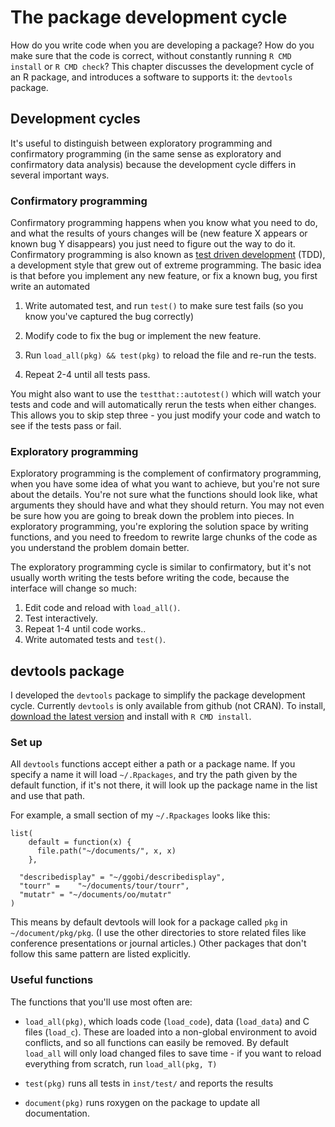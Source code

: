 # The package development cycle

How do you write code when you are developing a package? How do you make sure that the code is correct, without constantly running `R CMD install` or `R CMD check`? This chapter discusses the development cycle of an R package, and introduces a software to supports it: the `devtools` package.

## Development cycles

It's useful to distinguish between exploratory programming and confirmatory programming (in the same sense as exploratory and confirmatory data analysis) because the development cycle differs in several important ways.

### Confirmatory programming

Confirmatory programming happens when you know what you need to do, and what the results of yours changes will be (new feature X appears or known bug Y disappears) you just need to figure out the way to do it. Confirmatory programming is also known as [test driven development][tdd] (TDD), a development style that grew out of extreme programming. The basic idea is that before you implement any new feature, or fix a known bug, you first write an automated

1. Write automated test, and run `test()` to make sure test fails (so you know
   you've captured the bug correctly)

2. Modify code to fix the bug or implement the new feature.

3. Run `load_all(pkg) && test(pkg)` to reload the file and re-run the tests.

4. Repeat 2-4 until all tests pass.

You might also want to use the `testthat::autotest()` which will watch your tests and code and will automatically rerun the tests when either changes. This allows you to skip step three - you just modify your code and watch to see if the tests pass or fail.

### Exploratory programming

Exploratory programming is the complement of confirmatory programming, when you have some idea of what you want to achieve, but you're not sure about the details. You're not sure what the functions should look like, what arguments they should have and what they should return. You may not even be sure how you are going to break down the problem into pieces. In exploratory programming, you're exploring the solution space by writing functions, and you need to freedom to rewrite large chunks of the code as you understand the problem domain better.

The exploratory programming cycle is similar to confirmatory, but it's not usually worth writing the tests before writing the code, because the interface will change so much:

1. Edit code and reload with `load_all()`.
2. Test interactively.
3. Repeat 1-4 until code works..
4. Write automated tests and `test()`.

## devtools package

I developed the `devtools` package to simplify the package development cycle. Currently `devtools` is only available from github (not CRAN). To install, [download the latest version][devtools-down] and install with `R CMD install`.

### Set up

All `devtools` functions accept either a path or a package name. If you specify a name it will load `~/.Rpackages`, and try the path given by the default function, if it's not there, it will look up the package name in the list and use that path.  

For example, a small section of my `~/.Rpackages` looks like this:

    list(
        default = function(x) {
          file.path("~/documents/", x, x)
        }, 

      "describedisplay" = "~/ggobi/describedisplay",
      "tourr" =    "~/documents/tour/tourr", 
      "mutatr" = "~/documents/oo/mutatr"
    )

This means by default devtools will look for a package called `pkg` in `~/document/pkg/pkg`. (I use the other directories to store related files like conference presentations or journal articles.) Other packages that don't follow this same pattern are listed explicitly.

### Useful functions

The functions that you'll use most often are:

* `load_all(pkg)`, which loads code (`load_code`), data (`load_data`) and C
  files (`load_c`). These are loaded into a non-global environment to avoid
  conflicts, and so all functions can easily be removed. By default `load_all`
  will only load changed files to save time - if you want to reload everything
  from scratch, run `load_all(pkg, T)`

* `test(pkg)` runs all tests in `inst/test/` and reports the results


* `document(pkg)` runs roxygen on the package to update all documentation. 

[devtools-down]:https://github.com/hadley/devtools/tarball/master
[tdd]:http://en.wikipedia.org/wiki/Test-driven_development

